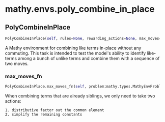 # mathy.envs.poly_combine_in_place

## PolyCombineInPlace
```python
PolyCombineInPlace(self, rules=None, rewarding_actions=None, max_moves=20, verbose=False, reward_discount=0.99)
```
A Mathy environment for combining like terms in-place without
any commuting. This task is intended to test the model's ability
to identify like-terms among a bunch of unlike terms and combine
them with a sequence of two moves.

### max_moves_fn
```python
PolyCombineInPlace.max_moves_fn(self, problem:mathy.types.MathyEnvProblem, config:mathy.types.MathyEnvProblemArgs) -> int
```
When combining terms that are already siblings, we only need
to take two actions:

    1. distributive factor out the common element
    2. simplify the remaining constants


